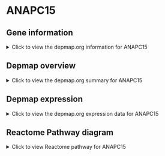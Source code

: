 <h1>ANAPC15</h1>

<h2>Gene information</h2>
<details>
  <summary>Click to view the depmap.org information for ANAPC15</summary>
  <iframe src="https://depmap.org/portal/gene/ANAPC15?tab=about" style="border:none;width:100%;height:800px"></iframe>
</details>

<h2>Depmap overview</h2>
<details>
  <summary>Click to view the depmap.org summary for ANAPC15</summary>
  <iframe src="https://depmap.org/portal/gene/ANAPC15?tab=overview" style="border:none;width:100%;height:800px"></iframe>
</details>

<h2>Depmap expression</h2>
<details>
  <summary>Click to view the depmap.org expression data for ANAPC15</summary>
  <iframe src="https://depmap.org/portal/gene/ANAPC15?tab=characterization" style="border:none;width:100%;height:800px"></iframe>
</details>



<h2>Reactome Pathway diagram</h2>
<details>
  <summary>Click to view Reactome pathway for ANAPC15</summary>
  <p>CDK-mediated phosphorylation and removal of Cdc6</p>
  <iframe src="https://reactome.org/PathwayBrowser/#/R-HSA-69017" style="border:none;width:100%;height:800px"></iframe>
</details>



